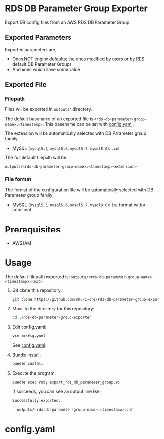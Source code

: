 # RDS DB Parameter Group Exporter

Export DB config files from an AWS RDS DB Parameter Group.

## Exported Parameters

Exported parameters are;
* Ones NOT engine defaults; the ones modified by users or by RDS default DB Parameter Groups
* And ones which have some value

## Exported File

### Filepath

Files will be exported in `outputs/` directory.

The default basename of an exported file is `<rds-db-parameter-group-name>.<timestamp>`.
This basename can be set with [config.yaml](#configyaml).

The extension will be automatically selected with DB Parameter group family;
* MySQL (`mysql5.5`, `mysql5.6`, `mysql5.7`, `mysql8.0`): `.cnf`

The full default filepath will be:

```
outputs/<rds-db-parameter-group-name>.<timestamp><extension>
```

### File format

The format of the configuration file will be automatically selected with DB Parameter group family;
* MySQL (`mysql5.5`, `mysql5.6`, `mysql5.7`, `mysql8.0`): `ini` format with `#` comment

# Prerequisites

* AWS IAM

# Usage

The default filepath exported is: `outputs/<rds-db-parameter-group-name>.<timestamp>.<ext>`

1. Git clone this repository:

   ```bash
   git clone https://github.com/shu-i-chi/rds-db-parameter-group-exporter.git
   ```

2. Move to the directory for this repository:

   ```bash
   cd ./rds-db-parameter-group-exporter
   ```

2. Edit config.yaml:

   ```bash
   vim config.yaml
   ```

   See [config.yaml](#configyaml).

3. Bundle install:

   ```bash
   bundle install
   ```

4. Execute the program:

   ```bash
   bundle exec ruby export_rds_db_parameter_group.rb
   ```

   If succeeds, you can see an output line like;
   
   ```bash
   Successfully exported:

     outputs/<rds-db-parameter-group-name>.<timestamp>.cnf
   ```

# config.yaml

